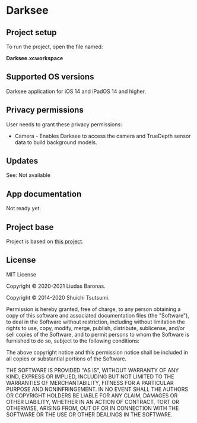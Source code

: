 # Darksee

## Project setup

To run the project, open the file named:

__Darksee.xcworkspace__

## Supported OS versions

Darksee application for iOS 14 and iPadOS 14 and higher.

## Privacy permissions

User needs to grant these privacy permissions:

- Camera - Enables Darksee to access the camera and TrueDepth sensor data to build background models.

## Updates

See: Not available

## App documentation

Not ready yet.

## Project base

Project is based on [this project](https://github.com/shu223/iOS-Depth-Sampler).

## License

MIT License

Copyright © 2020-2021 Liudas Baronas.

Copyright © 2014-2020 Shuichi Tsutsumi.

Permission is hereby granted, free of charge, to any person obtaining a copy
of this software and associated documentation files (the "Software"), to deal
in the Software without restriction, including without limitation the rights
to use, copy, modify, merge, publish, distribute, sublicense, and/or sell
copies of the Software, and to permit persons to whom the Software is
furnished to do so, subject to the following conditions:

The above copyright notice and this permission notice shall be included in all
copies or substantial portions of the Software.

THE SOFTWARE IS PROVIDED "AS IS", WITHOUT WARRANTY OF ANY KIND, EXPRESS OR
IMPLIED, INCLUDING BUT NOT LIMITED TO THE WARRANTIES OF MERCHANTABILITY,
FITNESS FOR A PARTICULAR PURPOSE AND NONINFRINGEMENT. IN NO EVENT SHALL THE
AUTHORS OR COPYRIGHT HOLDERS BE LIABLE FOR ANY CLAIM, DAMAGES OR OTHER
LIABILITY, WHETHER IN AN ACTION OF CONTRACT, TORT OR OTHERWISE, ARISING FROM,
OUT OF OR IN CONNECTION WITH THE SOFTWARE OR THE USE OR OTHER DEALINGS IN THE
SOFTWARE.
